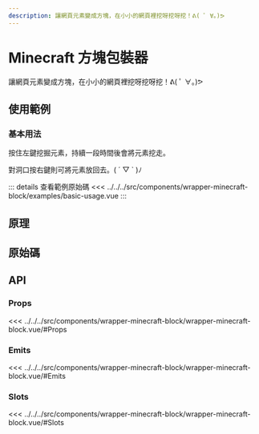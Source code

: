 ```yaml
---
description: 讓網頁元素變成方塊，在小小的網頁裡挖呀挖呀挖！ᕕ( ﾟ ∀。)ᕗ
---
```


<script setup>
import SourceLinkList from '../../../src/components/source-link-list.vue'

import BasicUsage from '../../../src/components/wrapper-minecraft-block/examples/basic-usage.vue'
</script>

# Minecraft 方塊包裝器

讓網頁元素變成方塊，在小小的網頁裡挖呀挖呀挖！ᕕ( ﾟ ∀。)ᕗ

## 使用範例

### 基本用法

按住左鍵挖掘元素，持續一段時間後會將元素挖走。

對洞口按右鍵則可將元素放回去。( ´ ▽ ` )ﾉ

<basic-usage/>

::: details 查看範例原始碼
<<< ../../../src/components/wrapper-minecraft-block/examples/basic-usage.vue
:::

## 原理

## 原始碼

<source-link-list name="wrapper-minecraft-block"/>

## API

### Props

<<< ../../../src/components/wrapper-minecraft-block/wrapper-minecraft-block.vue/#Props

### Emits

<<< ../../../src/components/wrapper-minecraft-block/wrapper-minecraft-block.vue/#Emits

### Slots

<<< ../../../src/components/wrapper-minecraft-block/wrapper-minecraft-block.vue/#Slots

